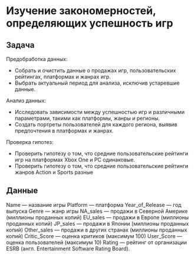 # Изучение закономерностей, определяющих успешность игр

## Задача

Предобработка данных:

- Собрать и очистить данные о продажах игр, пользовательских рейтингах, платформах и жанрах игр.
- Выбрать актуальный период для анализа, исключив устаревшие данные.

Анализ данных:

- Исследовать зависимости между успешностью игр и различными параметрами, такими как платформы, жанры и регионы.
- Создать портреты пользователей для каждого региона, выявив предпочтения в платформах и жанрах.

Проверка гипотез:

- Проверить гипотезу о том, что средние пользовательские рейтинги игр на платформах Xbox One и PC одинаковые.
- Проверить гипотезу о том, что средние пользовательские рейтинги жанров Action и Sports разные

## Данные

Name — название игры
Platform — платформа
Year_of_Release — год выпуска
Genre — жанр игры
NA_sales — продажи в Северной Америке (миллионы проданных копий)
EU_sales — продажи в Европе (миллионы проданных копий)
JP_sales — продажи в Японии (миллионы проданных копий)
Other_sales — продажи в других странах (миллионы проданных копий)
Critic_Score — оценка критиков (максимум 100)
User_Score — оценка пользователей (максимум 10)
Rating — рейтинг от организации ESRB (англ. Entertainment Software Rating Board).
